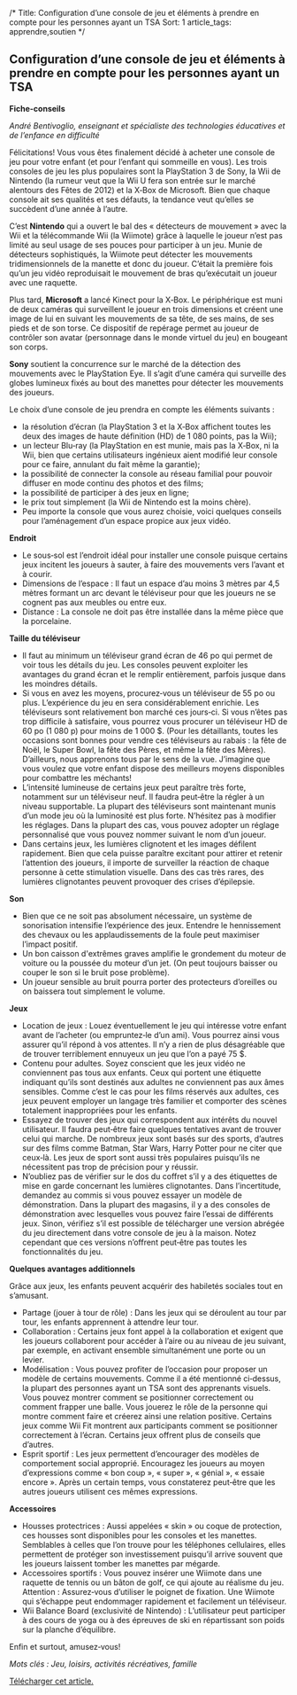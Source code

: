 /*
Title: Configuration d’une console de jeu et éléments à prendre en compte pour les personnes ayant un TSA
Sort: 1
article_tags: apprendre,soutien
*/

## Configuration d’une console de jeu et éléments à prendre en compte pour les personnes ayant un TSA

**Fiche-conseils**

_André Bentivoglio, enseignant et spécialiste des technologies éducatives et de l’enfance en difficulté_

  

Félicitations! Vous vous êtes finalement décidé à acheter une console de jeu pour votre enfant (et pour l’enfant qui sommeille en vous). Les trois consoles de jeu les plus populaires sont la PlayStation 3 de Sony, la Wii de Nintendo (la rumeur veut que la Wii U fera son entrée sur le marché alentours des Fêtes de 2012) et la X‑Box de Microsoft. Bien que chaque console ait ses qualités et ses défauts, la tendance veut qu’elles se succèdent d’une année à l’autre.

C’est **Nintendo** qui a ouvert le bal des « détecteurs de mouvement » avec la Wii et la télécommande Wii (la Wiimote) grâce à laquelle le joueur n’est pas limité au seul usage de ses pouces pour participer à un jeu. Munie de détecteurs sophistiqués, la Wiimote peut détecter les mouvements tridimensionnels de la manette et donc du joueur. C’était la première fois qu’un jeu vidéo reproduisait le mouvement de bras qu’exécutait un joueur avec une raquette.

Plus tard, **Microsoft** a lancé Kinect pour la X‑Box. Le périphérique est muni de deux caméras qui surveillent le joueur en trois dimensions et créent une image de lui en suivant les mouvements de sa tête, de ses mains, de ses pieds et de son torse. Ce dispositif de repérage permet au joueur de contrôler son avatar (personnage dans le monde virtuel du jeu) en bougeant son corps.

**Sony** soutient la concurrence sur le marché de la détection des mouvements avec le PlayStation Eye. Il s’agit d’une caméra qui surveille des globes lumineux fixés au bout des manettes pour détecter les mouvements des joueurs.

Le choix d’une console de jeu prendra en compte les éléments suivants :

  

-   la résolution d’écran (la PlayStation 3 et la X‑Box affichent toutes les deux des images de haute définition (HD) de 1 080 points, pas la Wii);
-   un lecteur Blu‑ray (la PlayStation en est munie, mais pas la X‑Box, ni la Wii, bien que certains utilisateurs ingénieux aient modifié leur console pour ce faire, annulant du fait même la garantie);
-   la possibilité de connecter la console au réseau familial pour pouvoir diffuser en mode continu des photos et des films;
-   la possibilité de participer à des jeux en ligne;
-   le prix tout simplement (la Wii de Nintendo est la moins chère).
-   Peu importe la console que vous aurez choisie, voici quelques conseils pour l’aménagement d’un espace propice aux jeux vidéo.

  

**Endroit**

  

-   Le sous‑sol est l’endroit idéal pour installer une console puisque certains jeux incitent les joueurs à sauter, à faire des mouvements vers l’avant et à courir.
-   Dimensions de l’espace : Il faut un espace d’au moins 3 mètres par 4,5 mètres formant un arc devant le téléviseur pour que les joueurs ne se cognent pas aux meubles ou entre eux.
-   Distance : La console ne doit pas être installée dans la même pièce que la porcelaine.

  

**Taille du téléviseur**

  

-   Il faut au minimum un téléviseur grand écran de 46 po qui permet de voir tous les détails du jeu. Les consoles peuvent exploiter les avantages du grand écran et le remplir entièrement, parfois jusque dans les moindres détails.
-   Si vous en avez les moyens, procurez‑vous un téléviseur de 55 po ou plus. L’expérience du jeu en sera considérablement enrichie. Les téléviseurs sont relativement bon marché ces jours‑ci. Si vous n’êtes pas trop difficile à satisfaire, vous pourrez vous procurer un téléviseur HD de 60 po (1 080 p) pour moins de 1 000 $. (Pour les détaillants, toutes les occasions sont bonnes pour vendre ces téléviseurs au rabais : la fête de Noël, le Super Bowl, la fête des Pères, et même la fête des Mères). D’ailleurs, nous apprenons tous par le sens de la vue. J’imagine que vous voulez que votre enfant dispose des meilleurs moyens disponibles pour combattre les méchants!
-   L’intensité lumineuse de certains jeux peut paraître très forte, notamment sur un téléviseur neuf. Il faudra peut‑être la régler à un niveau supportable. La plupart des téléviseurs sont maintenant munis d’un mode jeu où la luminosité est plus forte. N’hésitez pas à modifier les réglages. Dans la plupart des cas, vous pouvez adopter un réglage personnalisé que vous pouvez nommer suivant le nom d’un joueur.
-   Dans certains jeux, les lumières clignotent et les images défilent rapidement. Bien que cela puisse paraître excitant pour attirer et retenir l’attention des joueurs, il importe de surveiller la réaction de chaque personne à cette stimulation visuelle. Dans des cas très rares, des lumières clignotantes peuvent provoquer des crises d’épilepsie.

  

**Son**

  

-   Bien que ce ne soit pas absolument nécessaire, un système de sonorisation intensifie l’expérience des jeux. Entendre le hennissement des chevaux ou les applaudissements de la foule peut maximiser l’impact positif.
-   Un bon caisson d'extrêmes graves amplifie le grondement du moteur de voiture ou la poussée du moteur d’un jet. (On peut toujours baisser ou couper le son si le bruit pose problème).
-   Un joueur sensible au bruit pourra porter des protecteurs d’oreilles ou on baissera tout simplement le volume.

  

**Jeux**

  

-   Location de jeux : Louez éventuellement le jeu qui intéresse votre enfant avant de l’acheter (ou empruntez‑le d’un ami). Vous pourrez ainsi vous assurer qu’il répond à vos attentes. Il n’y a rien de plus désagréable que de trouver terriblement ennuyeux un jeu que l’on a payé 75 $.
-   Contenu pour adultes. Soyez conscient que les jeux vidéo ne conviennent pas tous aux enfants. Ceux qui portent une étiquette indiquant qu’ils sont destinés aux adultes ne conviennent pas aux âmes sensibles. Comme c’est le cas pour les films réservés aux adultes, ces jeux peuvent employer un langage très familier et comporter des scènes totalement inappropriées pour les enfants.
-   Essayez de trouver des jeux qui correspondent aux intérêts du nouvel utilisateur. Il faudra peut‑être faire quelques tentatives avant de trouver celui qui marche. De nombreux jeux sont basés sur des sports, d’autres sur des films comme Batman, Star Wars, Harry Potter pour ne citer que ceux‑là. Les jeux de sport sont aussi très populaires puisqu’ils ne nécessitent pas trop de précision pour y réussir.
-   N’oubliez pas de vérifier sur le dos du coffret s’il y a des étiquettes de mise en garde concernant les lumières clignotantes. Dans l’incertitude, demandez au commis si vous pouvez essayer un modèle de démonstration. Dans la plupart des magasins, il y a des consoles de démonstration avec lesquelles vous pouvez faire l’essai de différents jeux. Sinon, vérifiez s’il est possible de télécharger une version abrégée du jeu directement dans votre console de jeu à la maison. Notez cependant que ces versions n’offrent peut‑être pas toutes les fonctionnalités du jeu.

  

**Quelques avantages additionnels**

Grâce aux jeux, les enfants peuvent acquérir des habiletés sociales tout en s’amusant.

  

-   Partage (jouer à tour de rôle) : Dans les jeux qui se déroulent au tour par tour, les enfants apprennent à attendre leur tour.
-   Collaboration : Certains jeux font appel à la collaboration et exigent que les joueurs collaborent pour accéder à l’aire ou au niveau de jeu suivant, par exemple, en activant ensemble simultanément une porte ou un levier.
-   Modélisation : Vous pouvez profiter de l’occasion pour proposer un modèle de certains mouvements. Comme il a été mentionné ci‑dessus, la plupart des personnes ayant un TSA sont des apprenants visuels. Vous pouvez montrer comment se positionner correctement ou comment frapper une balle. Vous jouerez le rôle de la personne qui montre comment faire et créerez ainsi une relation positive. Certains jeux comme Wii Fit montrent aux participants comment se positionner correctement à l’écran. Certains jeux offrent plus de conseils que d’autres.
-   Esprit sportif : Les jeux permettent d’encourager des modèles de comportement social approprié. Encouragez les joueurs au moyen d’expressions comme « bon coup », « super », « génial », « essaie encore ». Après un certain temps, vous constaterez peut‑être que les autres joueurs utilisent ces mêmes expressions.

  

**Accessoires**

  

-   Housses protectrices : Aussi appelées « skin » ou coque de protection, ces housses sont disponibles pour les consoles et les manettes. Semblables à celles que l’on trouve pour les téléphones cellulaires, elles permettent de protéger son investissement puisqu’il arrive souvent que les joueurs laissent tomber les manettes par mégarde.
-   Accessoires sportifs : Vous pouvez insérer une Wiimote dans une raquette de tennis ou un bâton de golf, ce qui ajoute au réalisme du jeu. Attention : Assurez‑vous d’utiliser le poignet de fixation. Une Wiimote qui s’échappe peut endommager rapidement et facilement un téléviseur.
-   Wii Balance Board (exclusivité de Nintendo) : L’utilisateur peut participer à des cours de yoga ou à des épreuves de ski en répartissant son poids sur la planche d’équilibre.

  

Enfin et surtout, amusez‑vous!

_Mots clés : Jeu, loisirs, activités récréatives, famille_

[Télécharger cet article.](https://github.com/arelroche/autism-knowledge-base/raw/master/themes/default/public/pdfs/content-fr/Configuration%20d'une%20console%20de%20jeu.pdf)
